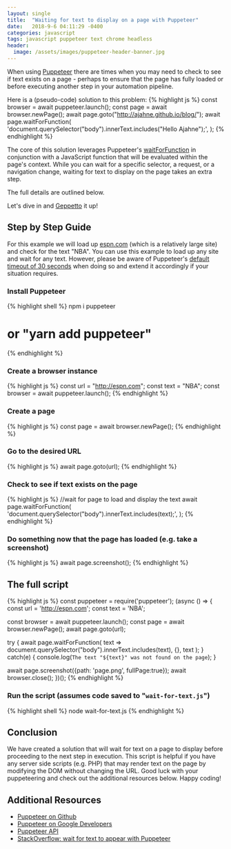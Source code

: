 ```yaml
---
layout: single
title:  "Waiting for text to display on a page with Puppeteer"
date:   2018-9-6 04:11:29 -0400
categories: javascript
tags: javascript puppeteer text chrome headless
header:
  image: /assets/images/puppeteer-header-banner.jpg
---
```

When using [Puppeteer](https://github.com/GoogleChrome/puppeteer) there are times when you may need to check to see if text exists on a page - perhaps to ensure that the page has fully loaded or before executing another step in your automation pipeline.   

Here is a (pseudo-code) solution to this problem:
{% highlight js %}
const browser = await puppeteer.launch();
const page = await browser.newPage();
await page.goto("http://ajahne.github.io/blog/");
await page.waitForFunction(
  'document.querySelector("body").innerText.includes("Hello Ajahne");',
);
{% endhighlight %}

The core of this solution leverages Puppeteer's [waitForFunction](https://github.com/GoogleChrome/puppeteer/blob/v1.8.0/docs/api.md#pagewaitforfunctionpagefunction-options-args) in conjunction with a JavaScript function that will be evaluated within the page's context.  While you can wait for a specific selector, a request, or a navigation change, waiting for text to display on the page takes an extra step.  

The full details are outlined below.

Let's dive in and [Geppetto](https://en.wikipedia.org/wiki/Mister_Geppetto) it up!  

## Step by Step Guide
For this example we will load up [espn.com](http://www.espn.com) (which is a relatively large site) and check for the text "NBA". You can use this example to load up any site and wait for any text.  However, please be aware of Puppeteer's [default timeout of 30 seconds](https://github.com/GoogleChrome/puppeteer/blob/v1.8.0/docs/api.md#pagesetdefaultnavigationtimeouttimeout) when doing so and extend it accordingly if your situation requires.

### Install Puppeteer
{% highlight shell %}
npm i puppeteer
# or "yarn add puppeteer"
{% endhighlight %}

### Create a browser instance
{% highlight js %}
const url = "http://espn.com";
const text = "NBA";
const browser = await puppeteer.launch();
{% endhighlight %}

### Create a page
{% highlight js %}
const page = await browser.newPage();
{% endhighlight %}

### Go to the desired URL
{% highlight js %}
await page.goto(url);
{% endhighlight %}

### Check to see if text exists on the page
{% highlight js %}
//wait for page to load and display the text
await page.waitForFunction(
  'document.querySelector("body").innerText.includes(text);',
);
{% endhighlight %}

### Do something now that the page has loaded (e.g. take a screenshot)
{% highlight js %}
await page.screenshot();
{% endhighlight %}

## The full script
{% highlight js %}
const puppeteer = require('puppeteer');
(async () => {
  const url = 'http://espn.com';
  const text = 'NBA';

  const browser = await puppeteer.launch();
  const page = await browser.newPage();
  await page.goto(url);

  try {
    await page.waitForFunction(
      text => document.querySelector("body").innerText.includes(text),
      {},
      text
    );
  }
  catch(e) {
    console.log(`The text "${text}" was not found on the page`);
  }

  await page.screenshot({path: 'page.png', fullPage:true});
  await browser.close();
})();
{% endhighlight %}

### Run the script (assumes code saved to "`wait-for-text.js`")
{% highlight shell %}
node wait-for-text.js
{% endhighlight %}

## Conclusion
We have created a solution that will wait for text on a page to display before proceeding to the next step in execution.  This script is helpful if you have any server side scripts (e.g. PHP) that may render text on the page by modifying the DOM without changing the URL.  Good luck with your puppeteering and check out the additional resources below.  Happy coding!

## Additional Resources
- [Puppeteer on Github](https://github.com/GoogleChrome/puppeteer)
- [Puppeteer on Google Developers](https://developers.google.com/web/tools/puppeteer/)
- [Puppeteer API](https://github.com/GoogleChrome/puppeteer/blob/v1.8.0/docs/api.md)
- [StackOverflow: wait for text to appear with Puppeteer](https://stackoverflow.com/questions/46825300/wait-for-text-to-appear-when-using-puppeteer/46825433)
